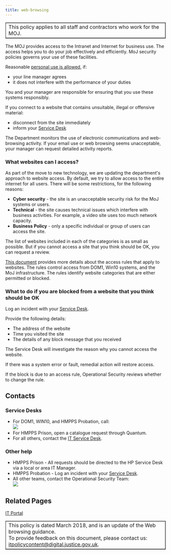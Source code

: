 ```yaml
---
title: web-browsing
---
```


<table border='1'>
<tr valign='top'>
<td>This policy applies to all staff and contractors who work for the MOJ.</td>
</tr>
</table>

The MOJ provides access to the Intranet and Internet for business use. The access helps you to do your job effectively and efficiently. MoJ security policies governs your use of these facilities.

Reasonable [personal use is allowed](https://intranet.justice.gov.uk/guidance/security/it-computer-security/ict-security-policy-framework/it-acceptable-use-policy/), if:

- your line manager agrees
- it does not interfere with the performance of your duties

You and your manager are responsible for ensuring that you use these systems responsibly.

If you connect to a website that contains unsuitable, illegal or offensive material:

- disconnect from the site immediately
- inform your [Service Desk](#service-desks)

The Department monitors the use of electronic communications and web-browsing activity. If your email use or web browsing seems unacceptable, your manager can request detailed activity reports.

### What websites can I access?

As part of the move to new technology, we are updating the department's approach to website access. By default, we try to allow access to the entire internet for all users. There will be some restrictions, for the following reasons:

- **Cyber security** - the site is an unacceptable security risk for the MoJ systems or users.
- **Technical** - the site causes technical issues which interfere with business activities. For example, a video site uses too much network capacity.
- **Business Policy** - only a specific individual or group of users can access the site.

The list of websites included in each of the categories is as small as possible. But if you cannot access a site that you think should be OK, you can request a review.

[This document](https://intranet.justice.gov.uk/guidance/security/it-computer-security/web-browsing-security-policy-profiles/) provides more details about the access rules that apply to websites. The rules control access from DOM1, Win10 systems, and the MoJ infrastructure. The rules identify website categories that are either permitted or blocked.

<!--
The categories are based on the [`Forcepoint` definitions](https://www.forcepoint.com/master-database-url-categories).
-->

### What to do if you are blocked from a website that you think should be OK

Log an incident with your [Service Desk](#service-desks).

Provide the following details:

- The address of the website
- Time you visited the site
- The details of any block message that you received

The Service Desk will investigate the reason why you cannot access the website.

If there was a system error or fault, remedial action will restore access.

If the block is due to an access rule, Operational Security reviews whether to change the rule.

## Contacts

<a id="service-desks"></a>

### Service Desks

<ul>
<li>For DOM1, WIN10, and HMPPS Probation, call:<br/><img src="https://intranet.justice.gov.uk/app/uploads/2017/12/74015bc20bb1c38fb4249c4ef6d3cfed.gif">&nbsp;</li>
<li>For HMPPS Prison, open a catalogue request through Quantum.</li>
<li>For all others, contact the <a href="mailto:ITservicedesk@justice.gsi.gov.uk">IT Service Desk</a>.</li>
</ul>

### Other help

<ul>
<li>HMPPS Prison - All requests should be directed to the HP Service Desk via a local or area IT Manager.</li>
<li>HMPPS Probation - Log an incident with your <a href="#service-desks">Service Desk</a>.</li>
<li>All other teams, contact the Operational Security Team:<br/><img src="https://intranet.justice.gov.uk/app/uploads/2017/12/c44e91c8a5d308c4953ef918b987f543.gif">&nbsp;</li>
</ul>

## Related Pages

[IT Portal](https://intranet.justice.gov.uk/guidance-and-support/it-services/it-portal/)

<table border='1'>
<tr valign='top'>
<td>This policy is dated March 2018, and is an update of the Web browsing guidance.<br/>
To provide feedback on this document, please contact us: <a href="mailto:itpolicycontent@digital.justice.gov.uk?subject=web-browsing">itpolicycontent@digital.justice.gov.uk</a>.</td>
</tr>
</table>
